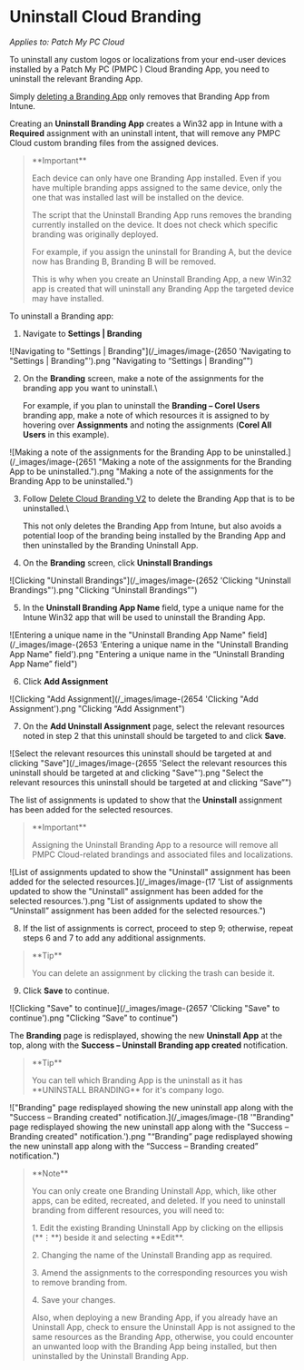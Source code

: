 # Uninstall Cloud Branding

_Applies to: Patch My PC Cloud_

To uninstall any custom logos or localizations from your end-user devices installed by a Patch My PC (PMPC ) Cloud Branding App, you need to uninstall the relevant Branding App.

Simply [deleting a Branding App](delete-cloud-branding.md) only removes that Branding App from Intune.

Creating an **Uninstall Branding App** creates a Win32 app in Intune with a **Required** assignment with an uninstall intent, that will remove any PMPC Cloud custom branding files from the assigned devices.

<blockquote class="wp-block-quote">
<p>**Important**</p>
<p>Each device can only have one Branding App installed. Even if you have multiple branding apps assigned to the same device, only the one that was installed last will be installed on the device.</p>
<p>The script that the Uninstall Branding App runs removes the branding currently installed on the device. It does not check which specific branding was originally deployed.</p>
<p>For example, if you assign the uninstall for Branding A, but the device now has Branding B, Branding B will be removed.</p>
<p>This is why when you create an Uninstall Branding App, a new Win32 app is created that will uninstall any Branding App the targeted device may have installed.</p>
</blockquote>

To uninstall a Branding app:

1. Navigate to **Settings | Branding**

![Navigating to "Settings | Branding"](/_images/image-(2650 'Navigating to "Settings | Branding"').png "Navigating to “Settings | Branding”")

2.  On the **Branding** screen, make a note of the assignments for the branding app you want to uninstall.\


    For example, if you plan to uninstall the **Branding – Corel Users** branding app, make a note of which resources it is assigned to by hovering over **Assignments** and noting the assignments (**Corel All Users** in this example).

![Making a note of the assignments for the Branding App to be uninstalled.](/_images/image-(2651 "Making a note of the assignments for the Branding App to be uninstalled.").png "Making a note of the assignments for the Branding App to be uninstalled.")

3.  Follow [Delete Cloud Branding V2](delete-cloud-branding.md) to delete the Branding App that is to be uninstalled.\


    This not only deletes the Branding App from Intune, but also avoids a potential loop of the branding being installed by the Branding App and then uninstalled by the Branding Uninstall App.
4. On the **Branding** screen, click **Uninstall Brandings**

![Clicking "Uninstall Brandings"](/_images/image-(2652 'Clicking "Uninstall Brandings"').png "Clicking “Uninstall Brandings”")

5. In the **Uninstall Branding App Name** field, type a unique name for the Intune Win32 app that will be used to uninstall the Branding App.

![Entering a unique name in the "Uninstall Branding App Name" field](/_images/image-(2653 'Entering a unique name in the "Uninstall Branding App Name" field').png "Entering a unique name in the “Uninstall Branding App Name” field")

6. Click **Add Assignment**

![Clicking "Add Assignment](/_images/image-(2654 'Clicking "Add Assignment').png "Clicking “Add Assignment")

7. On the **Add Uninstall Assignment** page, select the relevant resources noted in step 2 that this uninstall should be targeted to and click **Save**.

![Select the relevant resources this uninstall should be targeted at and clicking "Save"](/_images/image-(2655 'Select the relevant resources this uninstall should be targeted at and clicking "Save"').png "Select the relevant resources this uninstall should be targeted at and clicking “Save”")

The list of assignments is updated to show that the **Uninstall** assignment has been added for the selected resources.

<blockquote class="wp-block-quote">
<p>**Important**</p>
<p>Assigning the Uninstall Branding App to a resource will remove all PMPC Cloud-related brandings and associated files and localizations.&#x20;</p>
</blockquote>

![List of assignments updated to show the "Uninstall" assignment has been added for the selected resources.](/_images/image-(17 'List of assignments updated to show the "Uninstall" assignment has been added for the selected resources.').png "List of assignments updated to show the “Uninstall” assignment has been added for the selected resources.")

8. If the list of assignments is correct, proceed to step 9; otherwise, repeat steps 6 and 7 to add any additional assignments.

<blockquote class="wp-block-quote">
<p>**Tip**</p>
<p>You can delete an assignment by clicking the trash can beside it.</p>
</blockquote>

9. Click **Save** to continue.

![Clicking "Save" to continue](/_images/image-(2657 'Clicking "Save" to continue').png "Clicking “Save” to continue")

The **Branding** page is redisplayed, showing the new **Uninstall App** at the top, along with the **Success – Uninstall Branding app created** notification.

<blockquote class="wp-block-quote">
<p>**Tip**</p>
<p>You can tell which Branding App is the uninstall as it has **UNINSTALL BRANDING** for it's company logo.</p>
</blockquote>

!["Branding" page redisplayed showing the new uninstall app along with the "Success – Branding created" notification.](/_images/image-(18 '"Branding" page redisplayed showing the new uninstall app along with the "Success – Branding created" notification.').png "“Branding” page redisplayed showing the new uninstall app along with the “Success – Branding created” notification.")

<blockquote class="wp-block-quote">
<p>**Note**</p>
<p>You can only create one Branding Uninstall App, which, like other apps, can be edited, recreated, and deleted. If you need to uninstall branding from different resources, you will need to:</p>
<p>1. Edit the existing Branding Uninstall App by clicking on the ellipsis (**⋮**) beside it and selecting **Edit**.</p>
<p>2. Changing the name of the Uninstall Branding app as required.</p>
<p>3. Amend the assignments to the corresponding resources you wish to remove branding from.</p>
<p>4. Save your changes.</p>
<p>Also, when deploying a new Branding App, if you already have an Uninstall App, check to ensure the Uninstall App is not assigned to the same resources as the Branding App, otherwise, you could encounter an unwanted loop with the Branding App being installed, but then uninstalled by the Uninstall Branding App.</p>
</blockquote>